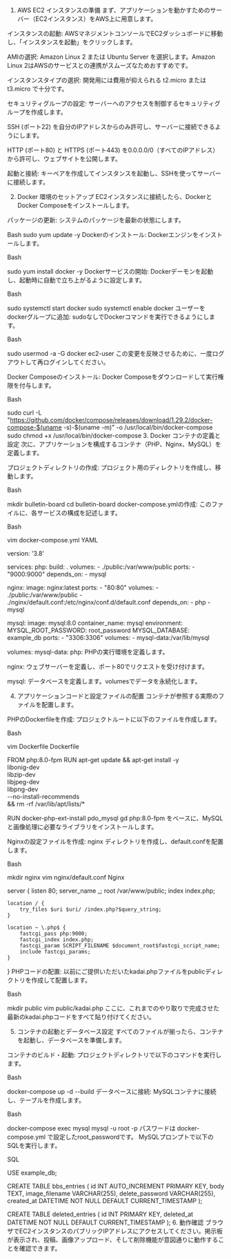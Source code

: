 1. AWS EC2 インスタンスの準備
まず、アプリケーションを動かすためのサーバー（EC2インスタンス）をAWS上に用意します。

インスタンスの起動: AWSマネジメントコンソールでEC2ダッシュボードに移動し、「インスタンスを起動」をクリックします。

AMIの選択: Amazon Linux 2 または Ubuntu Server を選択します。Amazon Linux 2はAWSのサービスとの連携がスムーズなためおすすめです。

インスタンスタイプの選択: 開発用には費用が抑えられる t2.micro または t3.micro で十分です。

セキュリティグループの設定: サーバーへのアクセスを制御するセキュリティグループを作成します。

SSH (ポート22) を自分のIPアドレスからのみ許可し、サーバーに接続できるようにします。

HTTP (ポート80) と HTTPS (ポート443) を0.0.0.0/0（すべてのIPアドレス）から許可し、ウェブサイトを公開します。

起動と接続: キーペアを作成してインスタンスを起動し、SSHを使ってサーバーに接続します。

2. Docker 環境のセットアップ
EC2インスタンスに接続したら、DockerとDocker Composeをインストールします。

パッケージの更新: システムのパッケージを最新の状態にします。

Bash
sudo yum update -y
Dockerのインストール: Dockerエンジンをインストールします。

Bash

sudo yum install docker -y
Dockerサービスの開始: Dockerデーモンを起動し、起動時に自動で立ち上がるように設定します。

Bash

sudo systemctl start docker
sudo systemctl enable docker
ユーザーをdockerグループに追加: sudoなしでDockerコマンドを実行できるようにします。

Bash

sudo usermod -a -G docker ec2-user
この変更を反映させるために、一度ログアウトして再ログインしてください。

Docker Composeのインストール: Docker Composeをダウンロードして実行権限を付与します。

Bash

sudo curl -L "https://github.com/docker/compose/releases/download/1.29.2/docker-compose-$(uname -s)-$(uname -m)" -o /usr/local/bin/docker-compose
sudo chmod +x /usr/local/bin/docker-compose
3. Docker コンテナの定義と設定
次に、アプリケーションを構成するコンテナ（PHP、Nginx、MySQL）を定義します。

プロジェクトディレクトリの作成: プロジェクト用のディレクトリを作成し、移動します。

Bash

mkdir bulletin-board
cd bulletin-board
docker-compose.ymlの作成: このファイルに、各サービスの構成を記述します。

Bash

vim docker-compose.yml
YAML

version: '3.8'

services:
  php:
    build: .
    volumes:
      - ./public:/var/www/public
    ports:
      - "9000:9000"
    depends_on:
      - mysql

  nginx:
    image: nginx:latest
    ports:
      - "80:80"
    volumes:
      - ./public:/var/www/public
      - ./nginx/default.conf:/etc/nginx/conf.d/default.conf
    depends_on:
      - php
      - mysql

  mysql:
    image: mysql:8.0
    container_name: mysql
    environment:
      MYSQL_ROOT_PASSWORD: root_password
      MYSQL_DATABASE: example_db
    ports:
      - "3306:3306"
    volumes:
      - mysql-data:/var/lib/mysql

volumes:
  mysql-data:
php: PHPの実行環境を定義します。

nginx: ウェブサーバーを定義し、ポート80でリクエストを受け付けます。

mysql: データベースを定義します。volumesでデータを永続化します。

4. アプリケーションコードと設定ファイルの配置
コンテナが参照する実際のファイルを配置します。

PHPのDockerfileを作成: プロジェクトルートに以下のファイルを作成します。

Bash

vim Dockerfile
Dockerfile

FROM php:8.0-fpm
RUN apt-get update && apt-get install -y \
    libonig-dev \
    libzip-dev \
    libjpeg-dev \
    libpng-dev \
    --no-install-recommends \
    && rm -rf /var/lib/apt/lists/*

RUN docker-php-ext-install pdo_mysql gd
php:8.0-fpm をベースに、MySQLと画像処理に必要なライブラリをインストールします。

Nginxの設定ファイルを作成: nginx ディレクトリを作成し、default.confを配置します。

Bash

mkdir nginx
vim nginx/default.conf
Nginx

server {
    listen 80;
    server_name _;
    root /var/www/public;
    index index.php;

    location / {
        try_files $uri $uri/ /index.php?$query_string;
    }

    location ~ \.php$ {
        fastcgi_pass php:9000;
        fastcgi_index index.php;
        fastcgi_param SCRIPT_FILENAME $document_root$fastcgi_script_name;
        include fastcgi_params;
    }
}
PHPコードの配置: 以前にご提供いただいたkadai.phpファイルをpublicディレクトリを作成して配置します。

Bash

mkdir public
vim public/kadai.php
ここに、これまでのやり取りで完成させた最新のkadai.phpコードをすべて貼り付けてください。

5. コンテナの起動とデータベース設定
すべてのファイルが揃ったら、コンテナを起動し、データベースを準備します。

コンテナのビルド・起動: プロジェクトディレクトリで以下のコマンドを実行します。

Bash

docker-compose up -d --build
データベースに接続: MySQLコンテナに接続し、テーブルを作成します。

Bash

docker-compose exec mysql mysql -u root -p
パスワードは docker-compose.yml で設定したroot_passwordです。
MySQLプロンプトで以下のSQLを実行します。

SQL

USE example_db;

CREATE TABLE bbs_entries (
    id INT AUTO_INCREMENT PRIMARY KEY,
    body TEXT,
    image_filename VARCHAR(255),
    delete_password VARCHAR(255),
    created_at DATETIME NOT NULL DEFAULT CURRENT_TIMESTAMP
);

CREATE TABLE deleted_entries (
    id INT PRIMARY KEY,
    deleted_at DATETIME NOT NULL DEFAULT CURRENT_TIMESTAMP
);
6. 動作確認
ブラウザでEC2インスタンスのパブリックIPアドレスにアクセスしてください。掲示板が表示され、投稿、画像アップロード、そして削除機能が意図通りに動作することを確認できます。
